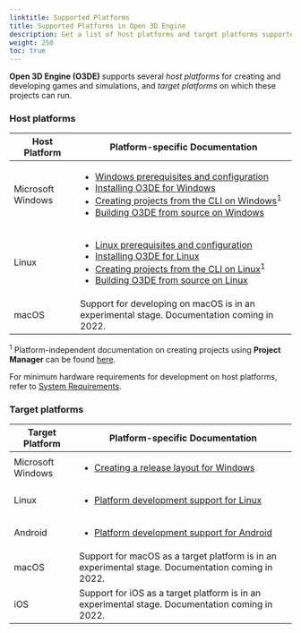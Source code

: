 ```yaml
---
linktitle: Supported Platforms
title: Supported Platforms in Open 3D Engine
description: Get a list of host platforms and target platforms supported by Open 3D Engine (O3DE).
weight: 250
toc: true
---
```


**Open 3D Engine (O3DE)** supports several _host platforms_ for creating and developing games and simulations, and _target platforms_ on which these projects can run.

### Host platforms

| Host Platform | Platform-specific Documentation |
| --- | --- |
| Microsoft Windows | <ul><li>[Windows prerequisites and configuration](requirements/#microsoft-windows)</li><li>[Installing O3DE for Windows](setup/installing-windows)</li><li>[Creating projects from the CLI on Windows](create/creating-projects-using-cli/creating-windows/)<sup>1</sup></li><li>[Building O3DE from source on Windows](setup/setup-from-github/building-windows/)</li></ul> |
| Linux | <ul><li>[Linux prerequisites and configuration](requirements/#linux)</li><li>[Installing O3DE for Linux](setup/installing-linux)</li><li>[Creating projects from the CLI on Linux](create/creating-projects-using-cli/creating-linux/)<sup>1</sup></li><li>[Building O3DE from source on Linux](setup/setup-from-github/building-linux/)</li></ul> |
| macOS | Support for developing on macOS is in an experimental stage. Documentation coming in 2022. |

<sup>1</sup> Platform-independent documentation on creating projects using **Project Manager** can be found [here](create/creating-projects-using-project-manager).

For minimum hardware requirements for development on host platforms, refer to [System Requirements](requirements).

### Target platforms

| Target Platform | Platform-specific Documentation |
| --- | --- |
| Microsoft Windows | <ul><li>[Creating a release layout for Windows](/docs/user-guide/packaging/windows-release-builds/)</li></ul> |
| Linux | <ul><li>[Platform development support for Linux](/docs/user-guide/platforms/linux/)</li></ul> |
| Android | <ul><li>[Platform development support for Android](/docs/user-guide/platforms/android/)</li></ul> |
| macOS | Support for macOS as a target platform is in an experimental stage. Documentation coming in 2022. |
| iOS | Support for iOS as a target platform is in an experimental stage. Documentation coming in 2022. |


